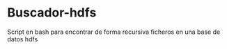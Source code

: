 # Buscador-hdfs
Script en bash para encontrar de forma recursiva ficheros en una base de datos hdfs
